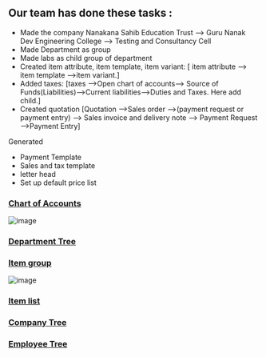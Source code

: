 ## Our team has done these tasks :

- Made the company Nanakana Sahib Education Trust --> Guru Nanak Dev Engineering College --> Testing and Consultancy Cell
- Made Department as group
- Made labs as child group of department
- Created item attribute, item template, item variant:   [ item attribute --> item template -->item variant.]
- Added taxes:    [taxes -->Open chart of accounts--> Source of Funds(Liabilities)-->Current  liabilities-->Duties and Taxes. Here add child.]
- Created quotation  [Quotation -->Sales order -->(payment request or payment entry) --> Sales invoice and delivery note --> Payment Request -->Payment Entry]

Generated
- Payment Template 
- Sales and tax template
- letter head
- Set up default price list

### [Chart of Accounts](https://erp.gndec.ac.in/desk#Tree/Account)
![image](https://user-images.githubusercontent.com/53931644/111279311-946bb080-8660-11eb-83d8-32c2aa656f60.png)
### [Department Tree](https://erp.gndec.ac.in/desk#Tree/Department)
### [Item group](https://erp.gndec.ac.in/desk#Tree/Item%20Group)
![image](https://user-images.githubusercontent.com/53931644/111279710-f9270b00-8660-11eb-84e1-f6d9eee70165.png)
### [Item list](https://erp.gndec.ac.in/desk#List/Item/List)
### [Company Tree](https://erp.gndec.ac.in/desk#Tree/Company)
### [Employee Tree](https://erp.gndec.ac.in/desk#Tree/Account)

